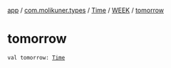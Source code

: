 [app](../../../index.md) / [com.molikuner.types](../../index.md) / [Time](../index.md) / [WEEK](index.md) / [tomorrow](./tomorrow.md)

# tomorrow

`val tomorrow: `[`Time`](../index.md)